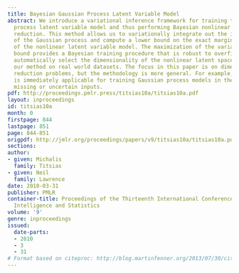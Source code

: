 ```yaml
---
title: Bayesian Gaussian Process Latent Variable Model
abstract: We introduce a variational inference framework for training the Gaussian
  process latent variable model and thus performing Bayesian nonlinear dimensionality
  reduction. This method allows us to variationally integrate out the input variables
  of the Gaussian process and compute a lower bound on the exact marginal likelihood
  of the nonlinear latent variable model. The maximization of the variational lower
  bound provides a Bayesian training procedure that is robust to overfitting and can
  automatically select the dimensionality of the nonlinear latent space. We demonstrate
  our method on real world datasets. The focus in this paper is on dimensionality
  reduction problems, but the methodology is more general. For example, our algorithm
  is immediately applicable for training Gaussian process models in the presence of
  missing or uncertain inputs.
pdf: http://proceedings.pmlr.press/titsias10a/titsias10a.pdf
layout: inproceedings
id: titsias10a
month: 0
firstpage: 844
lastpage: 851
page: 844-851
origpdf: http://jmlr.org/proceedings/papers/v9/titsias10a/titsias10a.pdf
sections: 
author:
- given: Michalis
  family: Titsias
- given: Neil
  family: Lawrence
date: 2010-03-31
publisher: PMLR
container-title: Proceedings of the Thirteenth International Conference on Artificial
  Intelligence and Statistics
volume: '9'
genre: inproceedings
issued:
  date-parts:
  - 2010
  - 3
  - 31
# Format based on citeproc: http://blog.martinfenner.org/2013/07/30/citeproc-yaml-for-bibliographies/
---
```

